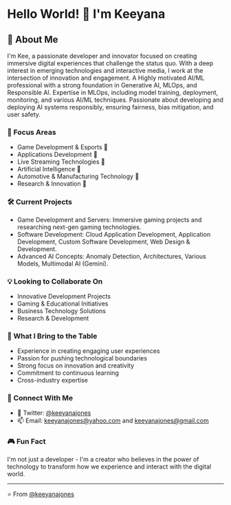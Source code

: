 
# Hello World! 👋 I'm Keeyana

## 👀 About Me
I'm Kee, a passionate developer and innovator focused on creating immersive digital experiences that challenge the status quo. With a deep interest in emerging technologies and interactive media, I work at the intersection of innovation and engagement. A Highly motivated AI/ML professional with a strong foundation in Generative AI, MLOps, and Responsible AI. Expertise in MLOps, including model training, deployment, monitoring, and various AI/ML techniques. Passionate about developing and deploying AI systems responsibly, ensuring fairness, bias mitigation, and user safety.


### 🎯 Focus Areas
- Game Development & Esports 🌱
- Applications Development 🌱
- Live Streaming Technologies 🌱
- Artificial Intelligence 🌱
- Automotive & Manufacturing Technology 🌱
- Research & Innovation 🌱

### 🛠️ Current Projects
- Game Development and Servers: Immersive gaming projects and researching next-gen gaming technologies.
- Software Development: Cloud Application Development, Application Development, Custom Software Development, Web Design & Development.
- Advanced AI Concepts: Anomaly Detection, Architectures, Various Models, Multimodal AI (Gemini).

### 💡 Looking to Collaborate On
- Innovative Development Projects
- Gaming & Educational Initiatives
- Business Technology Solutions
- Research & Development

### 🌟 What I Bring to the Table
- Experience in creating engaging user experiences
- Passion for pushing technological boundaries
- Strong focus on innovation and creativity
- Commitment to continuous learning
- Cross-industry expertise

<!--- ### 📊 GitHub Stats
![Your GitHub stats](https://github-readme-stats.vercel.app/api?username=keeyanajones&show_icons=true&theme=radical)
--->

### 🔗 Connect With Me
- 💞️ Twitter: [@keeyanajones](https://twitter.com/keeyanajones)
- 📫 Email: keeyanajones@yahoo.com and keeyanajones@gmail.com

### 🎮 Fun Fact
I'm not just a developer - I'm a creator who believes in the power of technology to transform how we experience and interact with the digital world.

---
⭐️ From [@keeyanajones](https://github.com/keeyanajones)

<!---
keeyanajones/keeyanajones is a ✨ special ✨ repository because its `README.md` (this file) appears on your GitHub profile.
You can click the Preview link to take a look at your changes.
--->
